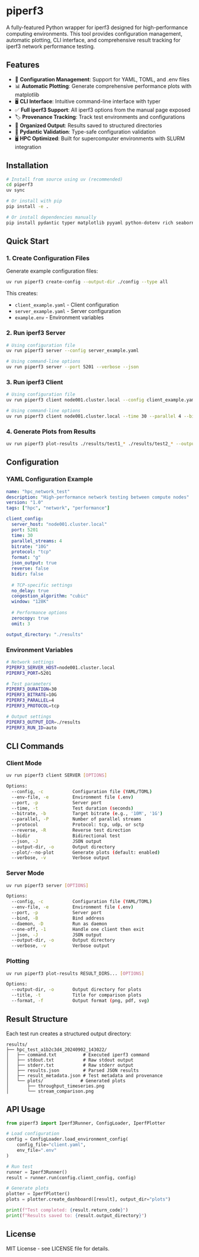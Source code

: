 # piperf3

A fully-featured Python wrapper for iperf3 designed for high-performance computing environments. This tool provides configuration management, automatic plotting, CLI interface, and comprehensive result tracking for iperf3 network performance testing.

## Features

- 🔧 **Configuration Management**: Support for YAML, TOML, and .env files
- 📊 **Automatic Plotting**: Generate comprehensive performance plots with matplotlib
- 🖥️ **CLI Interface**: Intuitive command-line interface with typer
- ✅ **Full iperf3 Support**: All iperf3 options from the manual page exposed
- 🏷️ **Provenance Tracking**: Track test environments and configurations  
- 📁 **Organized Output**: Results saved to structured directories
- 🧮 **Pydantic Validation**: Type-safe configuration validation
- 🖥️ **HPC Optimized**: Built for supercomputer environments with SLURM integration

## Installation

```bash
# Install from source using uv (recommended)
cd piperf3
uv sync

# Or install with pip
pip install -e .

# Or install dependencies manually
pip install pydantic typer matplotlib pyyaml python-dotenv rich seaborn pandas numpy
```

## Quick Start

### 1. Create Configuration Files

Generate example configuration files:

```bash
uv run piperf3 create-config --output-dir ./config --type all
```

This creates:
- `client_example.yaml` - Client configuration
- `server_example.yaml` - Server configuration  
- `example.env` - Environment variables

### 2. Run iperf3 Server

```bash
# Using configuration file
uv run piperf3 server --config server_example.yaml

# Using command-line options
uv run piperf3 server --port 5201 --verbose --json
```

### 3. Run iperf3 Client

```bash
# Using configuration file  
uv run piperf3 client node001.cluster.local --config client_example.yaml

# Using command-line options
uv run piperf3 client node001.cluster.local --time 30 --parallel 4 --bitrate 10G --plot
```

### 4. Generate Plots from Results

```bash
uv run piperf3 plot-results ./results/test1_* ./results/test2_* --output-dir plots --title "Network Performance Comparison"
```

## Configuration

### YAML Configuration Example

```yaml
name: "hpc_network_test"
description: "High-performance network testing between compute nodes"
version: "1.0"
tags: ["hpc", "network", "performance"]

client_config:
  server_host: "node001.cluster.local"
  port: 5201
  time: 30
  parallel_streams: 4
  bitrate: "10G"
  protocol: "tcp"
  format: "g"
  json_output: true
  reverse: false
  bidir: false
  
  # TCP-specific settings
  no_delay: true
  congestion_algorithm: "cubic"
  window: "128K"
  
  # Performance options
  zerocopy: true
  omit: 3

output_directory: "./results"
```

### Environment Variables

```bash
# Network settings
PIPERF3_SERVER_HOST=node001.cluster.local
PIPERF3_PORT=5201

# Test parameters
PIPERF3_DURATION=30
PIPERF3_BITRATE=10G
PIPERF3_PARALLEL=4
PIPERF3_PROTOCOL=tcp

# Output settings  
PIPERF3_OUTPUT_DIR=./results
PIPERF3_RUN_ID=auto
```

## CLI Commands

### Client Mode
```bash
uv run piperf3 client SERVER [OPTIONS]

Options:
  --config, -c           Configuration file (YAML/TOML)
  --env-file, -e         Environment file (.env)
  --port, -p             Server port
  --time, -t             Test duration (seconds)
  --bitrate, -b          Target bitrate (e.g., '10M', '1G')
  --parallel, -P         Number of parallel streams
  --protocol             Protocol: tcp, udp, or sctp
  --reverse, -R          Reverse test direction  
  --bidir                Bidirectional test
  --json, -J             JSON output
  --output-dir, -o       Output directory
  --plot/--no-plot       Generate plots (default: enabled)
  --verbose, -v          Verbose output
```

### Server Mode
```bash
uv run piperf3 server [OPTIONS]

Options:
  --config, -c           Configuration file (YAML/TOML)
  --env-file, -e         Environment file (.env)
  --port, -p             Server port
  --bind, -B             Bind address
  --daemon, -D           Run as daemon
  --one-off, -1          Handle one client then exit
  --json, -J             JSON output
  --output-dir, -o       Output directory
  --verbose, -v          Verbose output
```

### Plotting
```bash
uv run piperf3 plot-results RESULT_DIRS... [OPTIONS]

Options:
  --output-dir, -o       Output directory for plots
  --title, -t            Title for comparison plots
  --format, -f           Output format (png, pdf, svg)
```

## Result Structure

Each test run creates a structured output directory:

```
results/
├── hpc_test_a1b2c3d4_20240902_143022/
│   ├── command.txt          # Executed iperf3 command
│   ├── stdout.txt           # Raw stdout output
│   ├── stderr.txt           # Raw stderr output  
│   ├── results.json         # Parsed JSON results
│   ├── result_metadata.json # Test metadata and provenance
│   └── plots/              # Generated plots
│       ├── throughput_timeseries.png
│       └── stream_comparison.png
```

## API Usage

```python
from piperf3 import Iperf3Runner, ConfigLoader, IperfPlotter

# Load configuration
config = ConfigLoader.load_environment_config(
    config_file="client.yaml",
    env_file=".env"
)

# Run test
runner = Iperf3Runner()
result = runner.run(config.client_config, config)

# Generate plots
plotter = IperfPlotter() 
plots = plotter.create_dashboard([result], output_dir="plots")

print(f"Test completed: {result.return_code}")
print(f"Results saved to: {result.output_directory}")
```

## License

MIT License - see LICENSE file for details.
